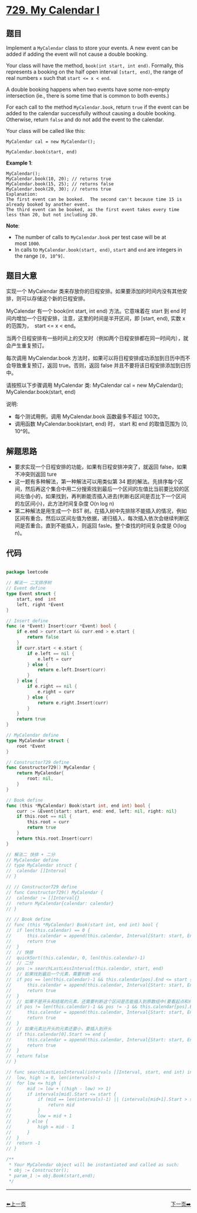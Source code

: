 # [729. My Calendar I](https://leetcode.com/problems/my-calendar-i/)


## 题目

Implement a `MyCalendar` class to store your events. A new event can be added if adding the event will not cause a double booking.

Your class will have the method, `book(int start, int end)`. Formally, this represents a booking on the half open interval `[start, end)`, the range of real numbers `x` such that `start <= x < end`.

A double booking happens when two events have some non-empty intersection (ie., there is some time that is common to both events.)

For each call to the method `MyCalendar.book`, return `true` if the event can be added to the calendar successfully without causing a double booking. Otherwise, return `false` and do not add the event to the calendar.

Your class will be called like this:

`MyCalendar cal = new MyCalendar();`

`MyCalendar.book(start, end)`

**Example 1**:

    MyCalendar();
    MyCalendar.book(10, 20); // returns true
    MyCalendar.book(15, 25); // returns false
    MyCalendar.book(20, 30); // returns true
    Explanation: 
    The first event can be booked.  The second can't because time 15 is already booked by another event.
    The third event can be booked, as the first event takes every time less than 20, but not including 20.

**Note**:

- The number of calls to `MyCalendar.book` per test case will be at most `1000`.
- In calls to `MyCalendar.book(start, end)`, `start` and `end` are integers in the range `[0, 10^9]`.



## 题目大意

实现一个 MyCalendar 类来存放你的日程安排。如果要添加的时间内没有其他安排，则可以存储这个新的日程安排。

MyCalendar 有一个 book(int start, int end) 方法。它意味着在 start 到 end 时间内增加一个日程安排，注意，这里的时间是半开区间，即 [start, end), 实数 x 的范围为，  start <= x < end。

当两个日程安排有一些时间上的交叉时（例如两个日程安排都在同一时间内），就会产生重复预订。

每次调用 MyCalendar.book 方法时，如果可以将日程安排成功添加到日历中而不会导致重复预订，返回 true。否则，返回 false 并且不要将该日程安排添加到日历中。

请按照以下步骤调用 MyCalendar 类: MyCalendar cal = new MyCalendar(); MyCalendar.book(start, end)

说明:

- 每个测试用例，调用 MyCalendar.book 函数最多不超过 100次。
- 调用函数 MyCalendar.book(start, end) 时， start 和 end 的取值范围为 [0, 10^9]。


## 解题思路


- 要求实现一个日程安排的功能，如果有日程安排冲突了，就返回 false，如果不冲突则返回 ture
- 这一题有多种解法，第一种解法可以用类似第 34 题的解法。先排序每个区间，然后再这个集合中用二分搜索找到最后一个区间的左值比当前要比较的区间左值小的，如果找到，再判断能否插入进去(判断右区间是否比下一个区间的左区间小)，此方法时间复杂度 O(n log n)
- 第二种解法是用生成一个 BST 树。在插入树中先排除不能插入的情况，例如区间有重合。然后以区间左值为依据，递归插入，每次插入依次会继续判断区间是否重合。直到不能插入，则返回 fasle。整个查找的时间复杂度是 O(log n)。

## 代码

```go

package leetcode

// 解法一 二叉排序树
// Event define
type Event struct {
	start, end  int
	left, right *Event
}

// Insert define
func (e *Event) Insert(curr *Event) bool {
	if e.end > curr.start && curr.end > e.start {
		return false
	}
	if curr.start < e.start {
		if e.left == nil {
			e.left = curr
		} else {
			return e.left.Insert(curr)
		}
	} else {
		if e.right == nil {
			e.right = curr
		} else {
			return e.right.Insert(curr)
		}
	}
	return true
}

// MyCalendar define
type MyCalendar struct {
	root *Event
}

// Constructor729 define
func Constructor729() MyCalendar {
	return MyCalendar{
		root: nil,
	}
}

// Book define
func (this *MyCalendar) Book(start int, end int) bool {
	curr := &Event{start: start, end: end, left: nil, right: nil}
	if this.root == nil {
		this.root = curr
		return true
	}
	return this.root.Insert(curr)
}

// 解法二 快排 + 二分
// MyCalendar define
// type MyCalendar struct {
// 	calendar []Interval
// }

// // Constructor729 define
// func Constructor729() MyCalendar {
// 	calendar := []Interval{}
// 	return MyCalendar{calendar: calendar}
// }

// // Book define
// func (this *MyCalendar) Book(start int, end int) bool {
// 	if len(this.calendar) == 0 {
// 		this.calendar = append(this.calendar, Interval{Start: start, End: end})
// 		return true
// 	}
// 	// 快排
// 	quickSort(this.calendar, 0, len(this.calendar)-1)
// 	// 二分
// 	pos := searchLastLessInterval(this.calendar, start, end)
// 	// 如果找到最后一个元素，需要判断 end
// 	if pos == len(this.calendar)-1 && this.calendar[pos].End <= start {
// 		this.calendar = append(this.calendar, Interval{Start: start, End: end})
// 		return true
// 	}
// 	// 如果不是开头和结尾的元素，还需要判断这个区间是否能插入到原数组中(要看起点和终点是否都能插入)
// 	if pos != len(this.calendar)-1 && pos != -1 && this.calendar[pos].End <= start && this.calendar[pos+1].Start >= end {
// 		this.calendar = append(this.calendar, Interval{Start: start, End: end})
// 		return true
// 	}
// 	// 如果元素比开头的元素还要小，要插入到开头
// 	if this.calendar[0].Start >= end {
// 		this.calendar = append(this.calendar, Interval{Start: start, End: end})
// 		return true
// 	}
// 	return false
// }

// func searchLastLessInterval(intervals []Interval, start, end int) int {
// 	low, high := 0, len(intervals)-1
// 	for low <= high {
// 		mid := low + ((high - low) >> 1)
// 		if intervals[mid].Start <= start {
// 			if (mid == len(intervals)-1) || (intervals[mid+1].Start > start) { // 找到最后一个小于等于 target 的元素
// 				return mid
// 			}
// 			low = mid + 1
// 		} else {
// 			high = mid - 1
// 		}
// 	}
// 	return -1
// }

/**
 * Your MyCalendar object will be instantiated and called as such:
 * obj := Constructor();
 * param_1 := obj.Book(start,end);
 */

```
----------------------------------------------
<div style="display: flex;justify-content: space-between;align-items: center;">
<p><a href="https://books.halfrost.com/leetcode/ChapterFour/0726.Number-of-Atoms/">⬅️上一页</a></p>
<p><a href="https://books.halfrost.com/leetcode/ChapterFour/0732.My-Calendar-III/">下一页➡️</a></p>
</div>
